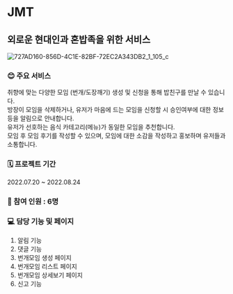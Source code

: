 # JMT
## **외로운 현대인과 혼밥족을 위한 서비스**
![727AD160-856D-4C1E-82BF-72EC2A343DB2_1_105_c](https://user-images.githubusercontent.com/107832113/191229462-3e395045-e15c-40c0-bbeb-49257954d64e.jpeg)

### **😊 주요 서비스** 
취향에 맞는 다양한 모임 (번개/도장깨기) 생성 및 신청을 통해 밥친구를 만날 수 있습니다.<br/>
방장이 모임을 삭제하거나, 유저가 마음에 드는 모임을 신청할 시 승인여부에 대한 정보등을 알림으로 안내합니다.<br/>
유저가 선호하는 음식 카테고리(메뉴)가 동일한 모임을 추천합니다. <br/>
모임 후 모임 후기를 작성할 수 있으며, 모임에 대한 소감을 작성하고 홍보하며 유저들과 소통합니다.


### **🗓 프로젝트 기간**
2022.07.20 ~ 2022.08.24
### **👥 참여 인원 : 6명**

### **💻 담당 기능 및 페이지**
1. 알림 기능
2. 댓글 기능
3. 번개모임 생성 페이지 
4. 번개모임 리스트 페이지 
5. 번개모임 상세보기 페이지 
6. 신고 기능


